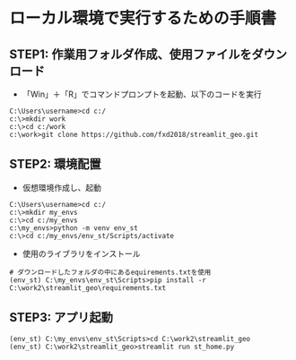 # ローカル環境で実行するための手順書
## STEP1: 作業用フォルダ作成、使用ファイルをダウンロード
- 「Win」＋「R」でコマンドプロンプトを起動、以下のコードを実行
~~~
C:\Users\username>cd c:/
c:\>mkdir work
c:\>cd c:/work
c:\work>git clone https://github.com/fxd2018/streamlit_geo.git
~~~
## STEP2: 環境配置
- 仮想環境作成し、起動
~~~
C:\Users\username>cd c:/
c:\>mkdir my_envs
c:\>cd c:/my_envs
c:\my_envs>python -m venv env_st
c:\>cd c:/my_envs/env_st/Scripts/activate
~~~
- 使用のライブラリをインストール
~~~
# ダウンロードしたフォルダの中にあるequirements.txtを使用
(env_st) C:\my_envs\env_st\Scripts>pip install -r C:\work2\streamlit_geo\requirements.txt
~~~
## STEP3: アプリ起動
~~~
(env_st) C:\my_envs\env_st\Scripts>cd C:\work2\streamlit_geo
(env_st) C:\work2\streamlit_geo>streamlit run st_home.py
~~~

